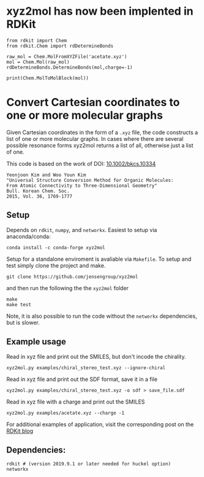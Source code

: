 # xyz2mol has now been implented in RDKit

```
from rdkit import Chem
from rdkit.Chem import rdDetermineBonds

raw_mol = Chem.MolFromXYZFile('acetate.xyz')
mol = Chem.Mol(raw_mol)
rdDetermineBonds.DetermineBonds(mol,charge=-1)

print(Chem.MolToMolBlock(mol))
```

# Convert Cartesian coordinates to one or more molecular graphs

Given Cartesian coordinates in the form of a `.xyz` file, the code constructs a list of one or more molecular graphs. In cases where there are several possible resonance forms xyz2mol returns a list of all, otherwise just a list of one.

This code is based on the work of
DOI: [10.1002/bkcs.10334](http://dx.doi.org/10.1002/bkcs.10334)

    Yeonjoon Kim and Woo Youn Kim
    "Universal Structure Conversion Method for Organic Molecules:
    From Atomic Connectivity to Three-Dimensional Geometry"
    Bull. Korean Chem. Soc.
    2015, Vol. 36, 1769-1777

## Setup

Depends on `rdkit`, `numpy`, and `networkx`. Easiest to setup via anaconda/conda: 

`conda install -c conda-forge xyz2mol`

Setup for a standalone enviroment is avaliable via `Makefile`. To setup and test simply clone the project and make.

    git clone https://github.com/jensengroup/xyz2mol

and then run the following the the `xyz2mol` folder

    make
    make test

Note, it is also possible to run the code without the `networkx` dependencies, but is slower.


## Example usage

Read in xyz file and print out the SMILES, but don't incode the chirality.

    xyz2mol.py examples/chiral_stereo_test.xyz --ignore-chiral

Read in xyz file and print out the SDF format, save it in a file

    xyz2mol.py examples/chiral_stereo_test.xyz -o sdf > save_file.sdf

Read in xyz file with a charge and print out the SMILES

    xyz2mol.py examples/acetate.xyz --charge -1

For additional examples of application, visit the corresponding post on the
[RDKit blog](https://greglandrum.github.io/rdkit-blog/posts/2022-12-18-introducing-rdDetermineBonds.html)

## Dependencies:

    rdkit # (version 2019.9.1 or later needed for huckel option)
    networkx

